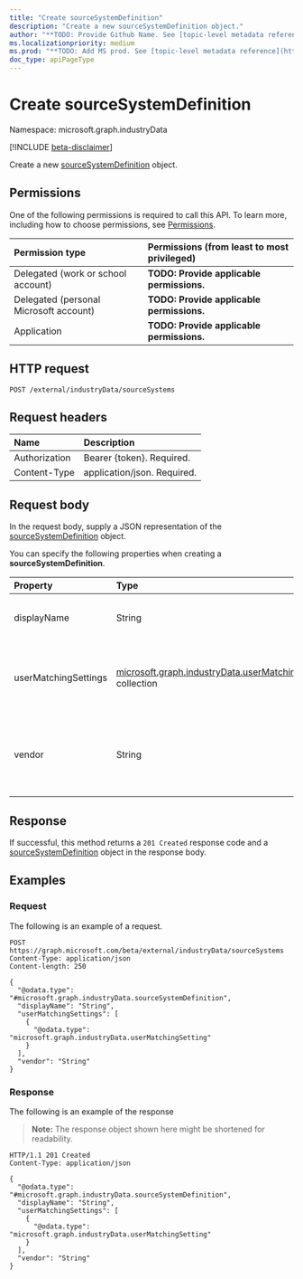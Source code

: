 ```yaml
---
title: "Create sourceSystemDefinition"
description: "Create a new sourceSystemDefinition object."
author: "**TODO: Provide Github Name. See [topic-level metadata reference](https://aka.ms/msgo?pagePath=API/Document/Guidelines/Metadata)**"
ms.localizationpriority: medium
ms.prod: "**TODO: Add MS prod. See [topic-level metadata reference](https://aka.ms/msgo?pagePath=API/Document/Guidelines/Metadata)**"
doc_type: apiPageType
---
```


# Create sourceSystemDefinition
Namespace: microsoft.graph.industryData

[!INCLUDE [beta-disclaimer](../../includes/beta-disclaimer.md)]

Create a new [sourceSystemDefinition](../resources/industrydata-sourcesystemdefinition.md) object.

## Permissions
One of the following permissions is required to call this API. To learn more, including how to choose permissions, see [Permissions](/graph/permissions-reference).

|Permission type|Permissions (from least to most privileged)|
|:---|:---|
|Delegated (work or school account)|**TODO: Provide applicable permissions.**|
|Delegated (personal Microsoft account)|**TODO: Provide applicable permissions.**|
|Application|**TODO: Provide applicable permissions.**|

## HTTP request

<!-- {
  "blockType": "ignored"
}
-->
``` http
POST /external/industryData/sourceSystems
```

## Request headers
|Name|Description|
|:---|:---|
|Authorization|Bearer {token}. Required.|
|Content-Type|application/json. Required.|

## Request body
In the request body, supply a JSON representation of the [sourceSystemDefinition](../resources/industrydata-sourcesystemdefinition.md) object.

You can specify the following properties when creating a **sourceSystemDefinition**.

|Property|Type|Description|
|:---|:---|:---|
|displayName|String|Name of the source system. Required.|
|userMatchingSettings|[microsoft.graph.industryData.userMatchingSetting](../resources/industrydata-usermatchingsetting.md) collection|A collection of user matching settings by roleGroup. Optional.|
|vendor|String|Name of the vendor who supplies the source system. Optional.|



## Response

If successful, this method returns a `201 Created` response code and a [sourceSystemDefinition](../resources/industrydata-sourcesystemdefinition.md) object in the response body.

## Examples

### Request
The following is an example of a request.
<!-- {
  "blockType": "request",
  "name": "create_sourcesystemdefinition_from_"
}
-->
``` http
POST https://graph.microsoft.com/beta/external/industryData/sourceSystems
Content-Type: application/json
Content-length: 250

{
  "@odata.type": "#microsoft.graph.industryData.sourceSystemDefinition",
  "displayName": "String",
  "userMatchingSettings": [
    {
      "@odata.type": "microsoft.graph.industryData.userMatchingSetting"
    }
  ],
  "vendor": "String"
}
```


### Response
The following is an example of the response
>**Note:** The response object shown here might be shortened for readability.
<!-- {
  "blockType": "response",
  "truncated": true,
  "@odata.type": "microsoft.graph.industryData.sourceSystemDefinition"
}
-->
``` http
HTTP/1.1 201 Created
Content-Type: application/json

{
  "@odata.type": "#microsoft.graph.industryData.sourceSystemDefinition",
  "displayName": "String",
  "userMatchingSettings": [
    {
      "@odata.type": "microsoft.graph.industryData.userMatchingSetting"
    }
  ],
  "vendor": "String"
}
```

